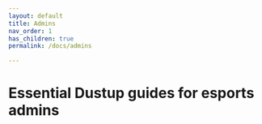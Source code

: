 ```yaml
---
layout: default
title: Admins
nav_order: 1
has_children: true
permalink: /docs/admins

---
```


# Essential Dustup guides for esports admins

